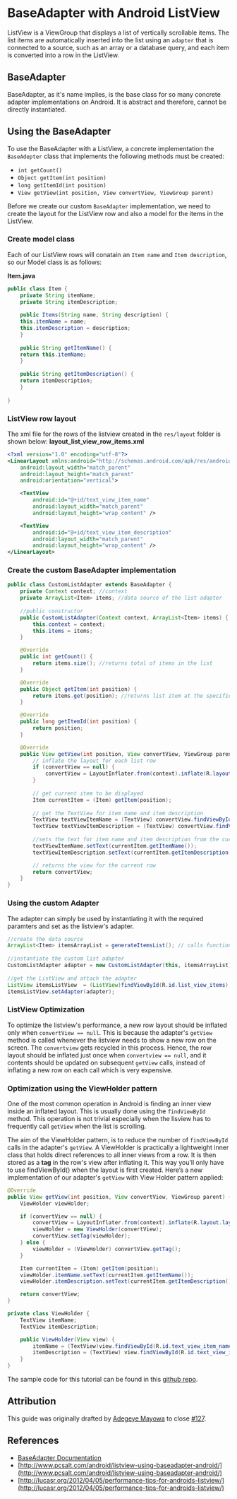 # BaseAdapter with Android ListView

ListView is a ViewGroup that displays a list of vertically scrollable items. The list items are automatically inserted into the list using an `adapter` that is connected to a source, such as an array or a database query, and each item is converted into a row in the ListView. 

## BaseAdapter

BaseAdapter, as it's name implies, is the base class for so many concrete adapter implementations on Android. It is abstract and therefore, cannot  be directly instantiated.

## Using the BaseAdapter
To use the BaseAdapter with a ListView, a concrete implementation the `BaseAdepter` class that implements the following methods must be created:
* `int getCount()`
* `Object getItem(int position)`
* `long getItemId(int position)`
* `View getView(int position, View convertView, ViewGroup parent)`

Before we create our custom `BaseAdapter` implementation, we need to create the layout for the ListView row and also a model for the items in the ListView.

### Create model class
Each of our ListView rows will conatain an `Item name` and `Item description`, so our Model class is as follows:

**Item.java**

``` java
public class Item {
    private String itemName;
    private String itemDescription;
		
    public Items(String name, String description) {
	this.itemName = name;
	this.itemDescription = description;
    }
		
    public String getItemName() {
	return this.itemName;
    }
		
    public String getItemDescription() {
	return itemDescription;
    }
		
}
```

### ListView row layout
The xml file for the rows of the listview created in the `res/layout` folder is shown below: **layout_list_view_row_items.xml** 

```xml
<?xml version="1.0" encoding="utf-8"?>
<LinearLayout xmlns:android="http://schemas.android.com/apk/res/android"
    android:layout_width="match_parent"
    android:layout_height="match_parent"
    android:orientation="vertical">

    <TextView
        android:id="@+id/text_view_item_name"
        android:layout_width="match_parent"
        android:layout_height="wrap_content" />

    <TextView
        android:id="@+id/text_view_item_description"
        android:layout_width="match_parent"
        android:layout_height="wrap_content" />
</LinearLayout>
```

### Create the custom BaseAdapter implementation

``` java
public class CustomListAdapter extends BaseAdapter {
    private Context context; //context
    private ArrayList<Item> items; //data source of the list adapter
	
    //public constructor 
    public CustomListAdapter(Context context, ArrayList<Item> items) {
        this.context = context;
        this.items = items;
    }

    @Override
    public int getCount() {
        return items.size(); //returns total of items in the list
    }

    @Override
    public Object getItem(int position) {
        return items.get(position); //returns list item at the specified position
    }

    @Override
    public long getItemId(int position) {
        return position;
    }

    @Override
    public View getView(int position, View convertView, ViewGroup parent) {
        // inflate the layout for each list row
        if (convertView == null) {
            convertView = LayoutInflater.from(context).inflate(R.layout.layout_list_view_row_items, parent, false);
        }
	
        // get current item to be displayed
        Item currentItem = (Item) getItem(position);
  
        // get the TextView for item name and item description
        TextView textViewItemName = (TextView) convertView.findViewById(R.id.text_view_item_name);
        TextView textViewItemDescription = (TextView) convertView.findViewById(R.id.text_view_item_description);
      
        //sets the text for item name and item description from the current item object
        textViewItemName.setText(currentItem.getItemName());
        textViewItemDescription.setText(currentItem.getItemDescription());

        // returns the view for the current row
        return convertView;
    }
}
```

### Using the custom Adapter 
The adapter can simply be used by instantiating it with the required paramters and set as the listview's adapter.

```java
//create the data source
ArrayList<Item> itemsArrayList = generateItemsList(); // calls function to get items list
	
//instantiate the custom list adapter
CustomListAdapter adapter = new CustomListAdapter(this, itemsArrayList);
	
//get the ListView and attach the adapter
ListView itemsListView  = (ListView)findViewById(R.id.list_view_items);
itemsListView.setAdapter(adapter);
```

### ListView Optimization
To optimize the listview's performance, a new row layout should be inflated only when `convertView == null`. This is because the adapter's `getView` method is called whenever the listview needs to show a new row on the screen. The `convertview` gets recycled in this process. Hence, the row layout should be inflated just once when `convertview == null`, and it contents should be updated on subsequent `getView` calls, instead of inflating a new row on each call which is very expensive.

### Optimization using the ViewHolder pattern
One of the most common operation in Android is finding an inner view inside an inflated layout. This is usually done using the `findViewById` method. This operation is not trivial especially when the lisview has to frequently call `getView` when the list is scrolling.

The aim of the ViewHolder pattern, is to reduce the number of `findViewById` calls in the adapter's `getView`. A ViewHolder is practically a lightweight inner class that holds direct references to all inner views from a row. It is then stored as a **tag** in the row's view after inflating it. This way you’ll only have to use findViewById() when the layout is first created. Here’s a new implementation of our adapter's `getView` with View Holder pattern applied: 

``` java
@Override
public View getView(int position, View convertView, ViewGroup parent) {
    ViewHolder viewHolder;

    if (convertView == null) {
        convertView = LayoutInflater.from(context).inflate(R.layout.layout_list_view_row_items, parent, false);
        viewHolder = new ViewHolder(convertView);
        convertView.setTag(viewHolder);
    } else {
        viewHolder = (ViewHolder) convertView.getTag();
    }

    Item currentItem = (Item) getItem(position);
    viewHolder.itemName.setText(currentItem.getItemName());
    viewHolder.itemDescription.setText(currentItem.getItemDescription());

    return convertView;
}

private class ViewHolder {
    TextView itemName;
    TextView itemDescription;

    public ViewHolder(View view) {
        itemName = (TextView)view.findViewById(R.id.text_view_item_name);
        itemDescription = (TextView) view.findViewById(R.id.text_view_item_description);
    }
}
```

The sample code for this tutorial can be found in this [github repo](https://github.com/mayojava/ListViewWithBaseAdapter).

## Attribution

This guide was originally drafted by [Adegeye Mayowa](https://github.com/mayojava) to close [#127](https://github.com/codepath/android_guides/issues/127).

## References

* [BaseAdapter Documentation](https://developer.android.com/reference/android/widget/BaseAdapter.html)
* [http://www.pcsalt.com/android/listview-using-baseadapter-android/](http://www.pcsalt.com/android/listview-using-baseadapter-android/)
* [http://lucasr.org/2012/04/05/performance-tips-for-androids-listview/](http://lucasr.org/2012/04/05/performance-tips-for-androids-listview/)